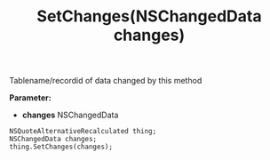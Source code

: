 ﻿---
uid: crmscript_ref_NSQuoteAlternativeRecalculated_SetChanges
title: SetChanges(NSChangedData changes)
intellisense: NSQuoteAlternativeRecalculated.SetChanges
keywords: NSQuoteAlternativeRecalculated, GetChanges
so.topic: reference
---

Tablename/recordid of data changed by this method

**Parameter:** 
 - **changes** NSChangedData

```crmscript
NSQuoteAlternativeRecalculated thing;
NSChangedData changes;
thing.SetChanges(changes);
```

